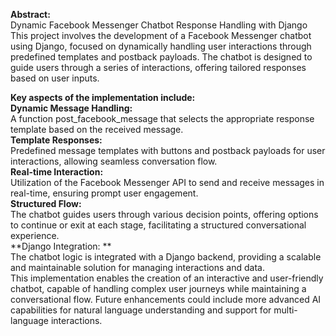 **Abstract:** <br>Dynamic Facebook Messenger Chatbot Response Handling with Django<br>
This project involves the development of a Facebook Messenger chatbot using Django, focused on dynamically handling user interactions through predefined templates and postback payloads. The chatbot is designed to guide users through a series of interactions, offering tailored responses based on user inputs. <br>

**Key aspects of the implementation include:**<br>
**Dynamic Message Handling:** <br>A function post_facebook_message that selects the appropriate response template based on the received message.<br>
**Template Responses:**<br> Predefined message templates with buttons and postback payloads for user interactions, allowing seamless conversation flow.<br>
**Real-time Interaction:**<br> Utilization of the Facebook Messenger API to send and receive messages in real-time, ensuring prompt user engagement.<br>
**Structured Flow:**<br> The chatbot guides users through various decision points, offering options to continue or exit at each stage, facilitating a structured conversational experience.<br>
**Django Integration: **<br>The chatbot logic is integrated with a Django backend, providing a scalable and maintainable solution for managing interactions and data.<br>
This implementation enables the creation of an interactive and user-friendly chatbot, capable of handling complex user journeys while maintaining a conversational flow. Future enhancements could include more advanced AI capabilities for natural language understanding and support for multi-language interactions.
